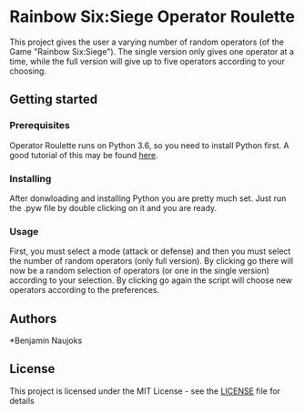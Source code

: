 # Rainbow Six:Siege Operator Roulette
This project gives the user a varying number of random operators (of the Game "Rainbow Six:Siege"). The single version only gives one operator at a time, while the full version will give up to five operators according to your choosing.
## Getting started
### Prerequisites
Operator Roulette runs on Python 3.6, so you need to install Python first. A good tutorial of this may be found [here](https://wiki.python.org/moin/BeginnersGuide/Download).
### Installing
After donwloading and installing Python you are pretty much set. Just run the .pyw file by double clicking on it and you are ready.
### Usage
First, you must select a mode (attack or defense) and then you must select the number of random operators (only full version). By clicking go there will now be a random selection of operators (or one in the single version) according to your selection. By clicking go again the script will choose new operators according to the preferences.
## Authors
*Benjamin Naujoks
## License
This project is licensed under the MIT License - see the [LICENSE](r6-op-roulette/LICENSE) file for details

